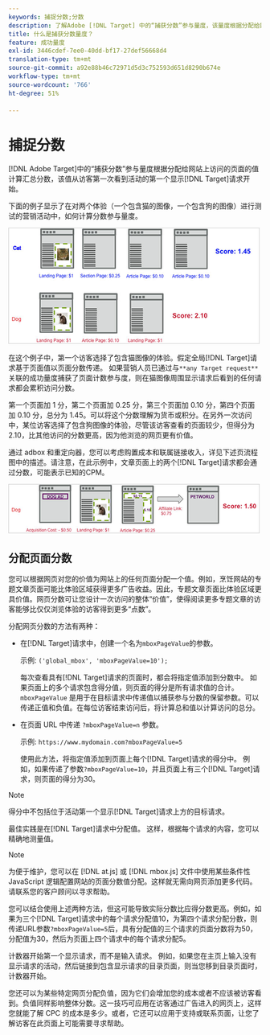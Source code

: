 ```yaml
---
keywords: 捕捉分数;分数
description: 了解Adobe [!DNL Target] 中的“捕获分数”参与量度，该量度根据分配给网站上访问的页面的值计算汇总分数。
title: 什么是捕获分数量度？
feature: 成功量度
exl-id: 3446cdef-7ee0-40dd-bf17-27def56668d4
translation-type: tm+mt
source-git-commit: a92e88b46c72971d5d3c752593d651d8290b674e
workflow-type: tm+mt
source-wordcount: '766'
ht-degree: 51%

---
```


# 捕捉分数

[!DNL Adobe Target]中的“捕获分数”参与量度根据分配给网站上访问的页面的值计算汇总分数，该值从访客第一次看到活动的第一个显示[!DNL Target]请求开始。

下面的例子显示了在对两个体验（一个包含猫的图像，一个包含狗的图像）进行测试的营销活动中，如何计算分数参与量度。

![](assets/example_score.png)

在这个例子中，第一个访客选择了包含猫图像的体验。假定全局[!DNL Target]请求基于页面值以页面分数传递。 如果营销人员已通过与`**any Target request**`关联的成功量度捕获了页面计数参与度，则在猫图像周围显示请求后看到的任何请求都会累积访问分数。

第一个页面加 1 分，第二个页面加 0.25 分，第三个页面加 0.10 分，第四个页面加 0.10 分，总分为 1.45。可以将这个分数理解为货币或积分。在另外一次访问中，某位访客选择了包含狗图像的体验，尽管该访客查看的页面较少，但得分为 2.10，比其他访问的分数更高，因为他浏览的网页更有价值。

通过 adbox 和重定向器，您可以考虑购置成本和联属链接收入，详见下述页流程图中的描述。请注意，在此示例中，文章页面上的两个[!DNL Target]请求都会通过分数，可能表示已知的CPM。

![](assets/example_score2.png)

## 分配页面分数

您可以根据网页对您的价值为网站上的任何页面分配一个值。例如，烹饪网站的专题文章页面可能比体验区域获得更多广告收益。因此，专题文章页面比体验区域更具价值。网页分数可让您设计一次访问的整体“价值”，使得阅读更多专题文章的访客能够比仅仅浏览体验的访客得到更多“点数”。

分配网页分数的方法有两种：

* 在[!DNL Target]请求中，创建一个名为`mboxPageValue`的参数。

   示例: `('global_mbox', 'mboxPageValue=10');`

   每次查看具有[!DNL Target]请求的页面时，都会将指定值添加到分数中。 如果页面上的多个请求包含得分值，则页面的得分是所有请求值的合计。 `mboxPageValue` 是用于在目标请求中传递值以捕获参与分数的保留参数。可以传递正值和负值。在每位访客结束访问后，将计算总和值以计算访问的总分。

* 在页面 URL 中传递 `?mboxPageValue=n` 参数。

   示例: `https://www.mydomain.com?mboxPageValue=5`

   使用此方法，将指定值添加到页面上每个[!DNL Target]请求的得分中。 例如，如果传递了参数`?mboxPageValue=10`，并且页面上有三个[!DNL Target]请求，则页面的得分为30。

>[!NOTE]
>
>得分中不包括位于活动第一个显示[!DNL Target]请求上方的目标请求。

最佳实践是在[!DNL Target]请求中分配值。 这样，根据每个请求的内容，您可以精确地测量值。

>[!NOTE]
>
>为便于维护，您可以在 [!DNL at.js] 或 [!DNL mbox.js] 文件中使用某些条件性 JavaScript 逻辑配置网站的页面分数值分配。这样就无需向网页添加更多代码。请联系您的客户顾问以寻求帮助。

您可以结合使用上述两种方法，但这可能导致实际分数比应得分数更高。例如，如果为三个[!DNL Target]请求中的每个请求分配值10，为第四个请求分配分数，则传递URL参数`?mboxPageValue=5`后，具有分配值的三个请求的页面分数将为50，分配值为30，然后为页面上四个请求中的每个请求分配5。

计数器开始第一个显示请求，而不是输入请求。 例如，如果您在主页上输入没有显示请求的活动，然后链接到包含显示请求的目录页面，则当您移到目录页面时，计数器开始。

您还可以为某些特定网页分配负值，因为它们会增加您的成本或者不应该被访客看到。负值同样影响整体分数。这一技巧可应用在访客通过广告进入的网页上，这样您就能了解 CPC 的成本是多少。或者，它还可以应用于支持或联系页面，让您了解访客在此页面上可能需要寻求帮助。
